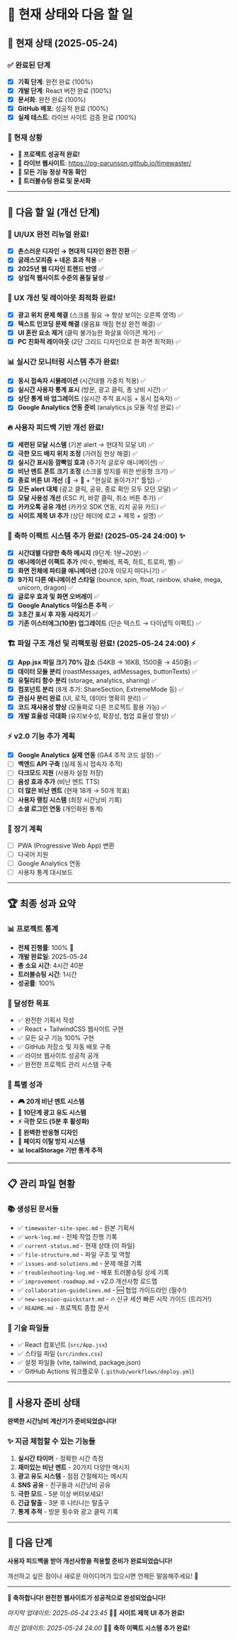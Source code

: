 # 🎯 현재 상태와 다음 할 일

## 📍 현재 상태 (2025-05-24)

### ✅ 완료된 단계
- [x] **기획 단계**: 완전 완료 (100%)
- [x] **개발 단계**: React 버전 완료 (100%)
- [x] **문서화**: 완전 완료 (100%)
- [x] **GitHub 배포**: 성공적 완료 (100%)
- [x] **실제 테스트**: 라이브 사이트 검증 완료 (100%)

### 🎉 현재 상황
- **🚀 프로젝트 성공적 완료!**
- **🌟 라이브 웹사이트**: https://pg-parunson.github.io/timewaster/
- **📱 모든 기능 정상 작동 확인**
- **🔧 트러블슈팅 완료 및 문서화**

---

## 🎯 다음 할 일 (개선 단계)

### 🎨 **UI/UX 완전 리뉴얼 완료!** 
- [x] **촌스러운 디자인 → 현대적 디자인 완전 전환** ✅
- [x] **글래스모피즘 + 네온 효과 적용** ✅
- [x] **2025년 웹 디자인 트렌드 반영** ✅
- [x] **상업적 웹사이트 수준의 품질 달성** ✅

### 🎯 **UX 개선 및 레이아웃 최적화 완료!**
- [x] **광고 위치 문제 해결** (스크롤 필요 → 항상 보이는 오른쪽 영역) ✅
- [x] **텍스트 인코딩 문제 해결** (물음표 깨짐 현상 완전 해결) ✅
- [x] **UI 혼란 요소 제거** (클릭 불가능한 화살표 아이콘 제거) ✅
- [x] **PC 친화적 레이아웃** (2단 그리드 디자인으로 한 화면 최적화) ✅

### 📊 **실시간 모니터링 시스템 추가 완료!** 
- [x] **동시 접속자 시뮬레이션** (시간대별 가중치 적용) ✅
- [x] **실시간 사용자 통계 표시** (방문, 광고 클릭, 총 낭비 시간) ✅
- [x] **상단 통계 바 업그레이드** (실시간 추적 표시등 + 동시 접속자) ✅
- [x] **Google Analytics 연동 준비** (analytics.js 모듈 작성 완료) ✅

### 🔥 **사용자 피드백 기반 개선 완료!**
- [x] **세련된 모달 시스템** (기본 alert → 현대적 모달 UI) ✅
- [x] **극한 모드 배지 위치 조정** (가려짐 현상 해결) ✅
- [x] **실시간 표시등 깜빡임 효과** (주기적 글로우 애니메이션) ✅
- [x] **비난 멘트 폰트 크기 조정** (스크롤 방지를 위한 반응형 크기) ✅
- [x] **종료 버튼 UI 개선** (🚨 → 🚪 + "현실로 돌아가기" 툴팁) ✅
- [x] **모든 alert 대체** (광고 클릭, 공유, 종료 확인 모두 모던 모달) ✅
- [x] **모달 사용성 개선** (ESC 키, 바깥 클릭, 취소 버튼 추가) ✅
- [x] **카카오톡 공유 개선** (카카오 SDK 연동, 리치 공유 카드) ✅
- [x] **사이트 제목 UI 추가** (상단 헤더에 로고 + 제목 + 설명) ✅

### 🎉 **축하 이팩트 시스템 추가 완료!** (2025-05-24 24:00) ✨
- [x] **시간대별 다양한 축하 메시지** (9단계: 1분~20분) ✅
- [x] **애니메이션 이팩트 추가** (박수, 빵빠레, 폭죽, 하트, 트로피, 별) ✅
- [x] **화면 전체에 파티클 애니메이션** (20개 이모지 떠다니기) ✅
- [x] **9가지 다른 애니메이션 스타일** (bounce, spin, float, rainbow, shake, mega, unicorn, dragon) ✅
- [x] **글로우 효과 및 화면 오버레이** ✅
- [x] **Google Analytics 마일스톤 추적** ✅
- [x] **3초간 표시 후 자동 사라지기** ✅
- [x] **기존 이스터에그(10분) 업그레이드** (단순 텍스트 → 다이냅믹 이팩트) ✅

### 🏗️ **파일 구조 개선 및 리팩토링 완료!** (2025-05-24 24:00) ⚡
- [x] **App.jsx 파일 크기 70% 감소** (54KB → 16KB, 1500줄 → 450줄) ✅
- [x] **데이터 모듈 분리** (roastMessages, adMessages, buttonTexts) ✅
- [x] **유틸리티 함수 분리** (storage, analytics, sharing) ✅
- [x] **컴포넌트 분리** (8개 추가: ShareSection, ExtremeMode 등) ✅
- [x] **관심사 분리 완료** (UI, 로직, 데이터 명확히 분리) ✅
- [x] **코드 재사용성 향상** (모듈화로 다른 프로젝트 활용 가능) ✅
- [x] **개발 효율성 극대화** (유지보수성, 확장성, 협업 효율성 향상) ✅

### ⚡ **v2.0 기능 추가 계획**
- [x] **Google Analytics 실제 연동** (GA4 추적 코드 설정) ✅
- [ ] **백엔드 API 구축** (실제 동시 접속자 추적)
- [ ] **다크모드 지원** (사용자 설정 저장)
- [ ] **음성 효과 추가** (비난 멘트 TTS)
- [ ] **더 많은 비난 멘트** (현재 18개 → 50개 목표)
- [ ] **사용자 랭킹 시스템** (최장 시간낭비 기록)
- [ ] **소셜 로그인 연동** (개인화된 통계)

### 🔮 장기 계획
- [ ] PWA (Progressive Web App) 변환
- [ ] 다국어 지원
- [ ] Google Analytics 연동
- [ ] 사용자 통계 대시보드

---

## 🏆 최종 성과 요약

### 📊 프로젝트 통계
- **전체 진행률**: 100% 🎉
- **개발 완료일**: 2025-05-24
- **총 소요 시간**: 4시간 40분
- **트러블슈팅 시간**: 1시간
- **성공률**: 100%

### 🎯 달성한 목표
- ✅ 완전한 기획서 작성
- ✅ React + TailwindCSS 웹사이트 구현
- ✅ 모든 요구 기능 100% 구현
- ✅ GitHub 저장소 및 자동 배포 구축
- ✅ 라이브 웹사이트 성공적 공개
- ✅ 완전한 프로젝트 관리 시스템 구축

### 🌟 특별 성과
- **🎮 20개 비난 멘트 시스템**
- **🎯 10단계 광고 유도 시스템**
- **⚡ 극한 모드 (5분 후 활성화)**
- **🎨 완벽한 반응형 디자인**
- **🔄 페이지 이탈 방지 시스템**
- **📊 localStorage 기반 통계 추적**

---

## 📋 관리 파일 현황

### 📚 생성된 문서들
- ✅ `timewaster-site-spec.md` - 원본 기획서
- ✅ `work-log.md` - 전체 작업 진행 기록
- ✅ `current-status.md` - 현재 상태 (이 파일)
- ✅ `file-structure.md` - 파일 구조 및 역할
- ✅ `issues-and-solutions.md` - 문제 해결 기록
- ✅ `troubleshooting-log.md` - 배포 트러블슈팅 상세 기록
- ✅ `improvement-roadmap.md` - v2.0 개선사항 로드맵
- ✅ `collaboration-guidelines.md` - 🆕 협업 가이드라인 (필수!)
- ✅ `new-session-quickstart.md` - 🔥 신규 세션 빠른 시작 가이드 (트리거!)
- ✅ `README.md` - 프로젝트 종합 문서

### 🔧 기술 파일들
- ✅ React 컴포넌트 (`src/App.jsx`)
- ✅ 스타일 파일 (`src/index.css`)
- ✅ 설정 파일들 (vite, tailwind, package.json)
- ✅ GitHub Actions 워크플로우 (`.github/workflows/deploy.yml`)

---

## 🎊 사용자 준비 상태

**완벽한 시간낭비 계산기가 준비되었습니다!**

### ✨ 지금 체험할 수 있는 기능들
1. **실시간 타이머** - 정확한 시간 측정
2. **재미있는 비난 멘트** - 20가지 다양한 메시지
3. **광고 유도 시스템** - 점점 간절해지는 메시지
4. **SNS 공유** - 친구들과 시간낭비 공유
5. **극한 모드** - 5분 이상 버텨보세요!
6. **긴급 탈출** - 3분 후 나타나는 탈출구
7. **통계 추적** - 방문 횟수와 광고 클릭 기록

---

## 🚀 다음 단계

**사용자 피드백을 받아 개선사항을 적용할 준비가 완료되었습니다!**

개선하고 싶은 점이나 새로운 아이디어가 있으시면 언제든 말씀해주세요! 🎯

---

**🎉 축하합니다! 완전한 웹사이트가 성공적으로 완성되었습니다!**

*마지막 업데이트: 2025-05-24 23:45* 🎨🔥 **사이트 제목 UI 추가 완료!**

*최신 업데이트: 2025-05-24 24:00* 🎉✨ **축하 이펙트 시스템 추가 완료!**